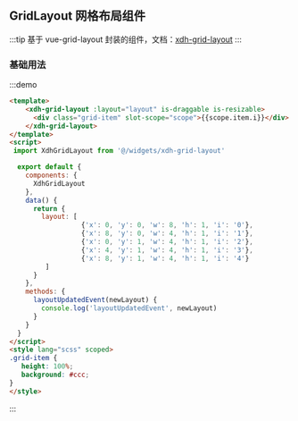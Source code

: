 ## GridLayout 网格布局组件

:::tip
 基于 vue-grid-layout 封装的组件，文档：[xdh-grid-layout](#/src/widgets%2Fmodule-widgets_xdh-grid-layout.html)
:::

### 基础用法

:::demo
```html
<template>
    <xdh-grid-layout :layout="layout" is-draggable is-resizable>
      <div class="grid-item" slot-scope="scope">{{scope.item.i}}</div>
    </xdh-grid-layout>
</template>
<script>
 import XdhGridLayout from '@/widgets/xdh-grid-layout'

  export default {
    components: {
      XdhGridLayout
    },
    data() {
      return {
        layout: [
                  {'x': 0, 'y': 0, 'w': 8, 'h': 1, 'i': '0'},
                  {'x': 8, 'y': 0, 'w': 4, 'h': 1, 'i': '1'},
                  {'x': 0, 'y': 1, 'w': 4, 'h': 1, 'i': '2'},
                  {'x': 4, 'y': 1, 'w': 4, 'h': 1, 'i': '3'},
                  {'x': 8, 'y': 1, 'w': 4, 'h': 1, 'i': '4'}
         ]
      }
    },
    methods: {
      layoutUpdatedEvent(newLayout) {
        console.log('layoutUpdatedEvent', newLayout)
      }
    }
  }
</script>
<style lang="scss" scoped>
.grid-item {
   height: 100%;
   background: #ccc;
}
</style>
```
:::

